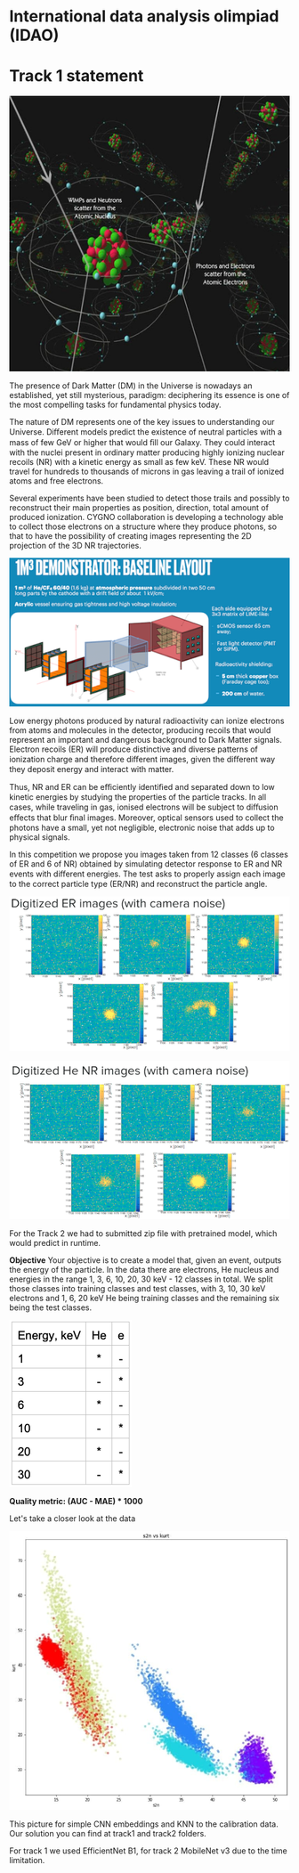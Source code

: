 # International data analysis olimpiad (IDAO)
# Track 1 statement
![statement image](https://github.com/WhatCanWeDo/idao/blob/master/images/statement-image.png)


The presence of Dark Matter (DM) in the Universe is nowadays an established, yet still mysterious, paradigm: deciphering its essence is one of the most compelling tasks for fundamental physics today.

The nature of DM represents one of the key issues to understanding our Universe. Diﬀerent models predict the existence of neutral particles with a mass of few GeV or higher that would ﬁll our Galaxy. They could interact with the nuclei present in ordinary matter producing highly ionizing nuclear recoils (NR) with a kinetic energy as small as few keV. These NR would travel for hundreds to thousands of microns in gas leaving a trail of ionized atoms and free electrons.


Several experiments have been studied to detect those trails and possibly to reconstruct their main properties as position, direction, total amount of produced ionization. CYGNO collaboration is developing a technology able to collect those electrons on a structure where they produce photons, so that to have the possibility of creating images representing the 2D projection of the 3D NR trajectories.


![statement image 2](https://github.com/WhatCanWeDo/idao/blob/master/images/statement-image2.png)


Low energy photons produced by natural radioactivity can ionize electrons from atoms and molecules in the detector, producing recoils that would represent an important and dangerous background to Dark Matter signals. Electron recoils (ER) will produce distinctive and diverse patterns of ionization charge and therefore diﬀerent images, given the diﬀerent way they deposit energy and interact with matter.


Thus, NR and ER can be eﬃciently identiﬁed and separated down to low kinetic energies by studying the properties of the particle tracks.
In all cases, while traveling in gas, ionised electrons will be subject to diﬀusion eﬀects that blur ﬁnal images. Moreover, optical sensors used to collect the photons have a small, yet not negligible, electronic noise that adds up to physical signals.


In this competition we propose you images taken from 12 classes (6 classes of ER and 6 of NR) obtained by simulating detector response to ER and NR events with diﬀerent energies.
The test asks to properly assign each image to the correct particle type (ER/NR) and reconstruct the particle angle.


![statement image 3](https://github.com/WhatCanWeDo/idao/blob/master/images/statement-image3.png)


![statement image 4](https://github.com/WhatCanWeDo/idao/blob/master/images/statement-image4.png)

For the Track 2 we had to submitted zip file with pretrained model, which would predict in runtime. 


**Objective**
Your objective is to create a model that, given an event, outputs the energy of the particle.
In the data there are electrons, He nucleus and energies in the range 1, 3, 6, 10, 20, 30 keV - 12 classes in total. We split those classes into training classes and test classes, with 3, 10, 30 keV electrons and 1, 6, 20 keV He being training classes and the remaining six being the test classes.


![statement image 5](https://github.com/WhatCanWeDo/idao/blob/master/images/statement-image5.png)


**Quality metric: (AUC - MAE) * 1000**


Let's take a closer look at the data


![](https://github.com/WhatCanWeDo/idao/blob/master/images/data_pic.jpg)


This picture for simple CNN embeddings and KNN to the calibration data. 
Our solution you can find at track1 and track2 folders.


For track 1 we used EfficientNet B1, for track 2 MobileNet v3 due to the time limitation.

